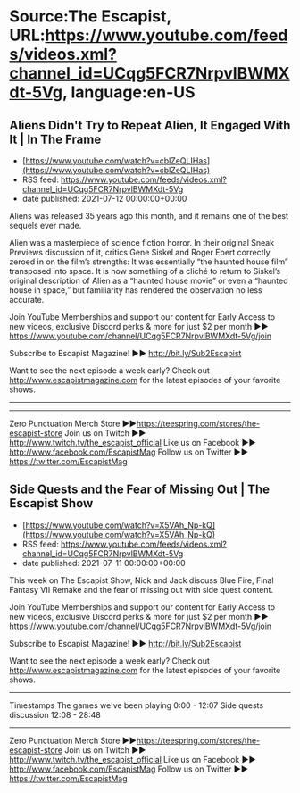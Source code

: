 # Source:The Escapist, URL:https://www.youtube.com/feeds/videos.xml?channel_id=UCqg5FCR7NrpvlBWMXdt-5Vg, language:en-US

## Aliens Didn't Try to Repeat Alien, It Engaged With It | In The Frame
 - [https://www.youtube.com/watch?v=cblZeQLIHas](https://www.youtube.com/watch?v=cblZeQLIHas)
 - RSS feed: https://www.youtube.com/feeds/videos.xml?channel_id=UCqg5FCR7NrpvlBWMXdt-5Vg
 - date published: 2021-07-12 00:00:00+00:00

Aliens was released 35 years ago this month, and it remains one of the best sequels ever made.

Alien was a masterpiece of science fiction horror. In their original Sneak Previews discussion of it, critics Gene Siskel and Roger Ebert correctly zeroed in on the film’s strengths: It was essentially “the haunted house film” transposed into space. It is now something of a cliché to return to Siskel’s original description of Alien as a “haunted house movie” or even a “haunted house in space,” but familiarity has rendered the observation no less accurate.

Join YouTube Memberships and support our content for Early Access to new videos, exclusive Discord perks & more for just $2 per month ►► https://www.youtube.com/channel/UCqg5FCR7NrpvlBWMXdt-5Vg/join

Subscribe to Escapist Magazine! ►► http://bit.ly/Sub2Escapist

Want to see the next episode a week early? Check out http://www.escapistmagazine.com for the latest episodes of your favorite shows.

---



---


Zero Punctuation Merch Store ►►https://teespring.com/stores/the-escapist-store
Join us on Twitch ►► http://www.twitch.tv/the_escapist_official
Like us on Facebook ►► http://www.facebook.com/EscapistMag
Follow us on Twitter ►► https://twitter.com/EscapistMag

## Side Quests and the Fear of Missing Out | The Escapist Show
 - [https://www.youtube.com/watch?v=X5VAh_Np-kQ](https://www.youtube.com/watch?v=X5VAh_Np-kQ)
 - RSS feed: https://www.youtube.com/feeds/videos.xml?channel_id=UCqg5FCR7NrpvlBWMXdt-5Vg
 - date published: 2021-07-11 00:00:00+00:00

This week on The Escapist Show, Nick and Jack discuss Blue Fire, Final Fantasy VII Remake and the fear of missing out with side quest content.

Join YouTube Memberships and support our content for Early Access to new videos, exclusive Discord perks & more for just $2 per month ►► https://www.youtube.com/channel/UCqg5FCR7NrpvlBWMXdt-5Vg/join

Subscribe to Escapist Magazine! ►► http://bit.ly/Sub2Escapist

Want to see the next episode a week early? Check out http://www.escapistmagazine.com for the latest episodes of your favorite shows.

---

Timestamps
The games we've been playing 0:00 - 12:07
Side quests discussion 12:08 - 28:48

---


Zero Punctuation Merch Store ►►https://teespring.com/stores/the-escapist-store
Join us on Twitch ►► http://www.twitch.tv/the_escapist_official
Like us on Facebook ►► http://www.facebook.com/EscapistMag
Follow us on Twitter ►► https://twitter.com/EscapistMag

